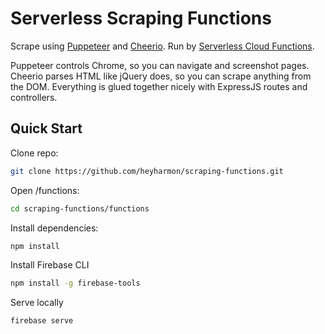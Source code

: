 # Serverless Scraping Functions
Scrape using [Puppeteer](https://github.com/puppeteer/puppeteer) and [Cheerio](https://github.com/cheeriojs/cheerio). Run by [Serverless Cloud Functions](https://firebase.google.com/docs/functions).

Puppeteer controls Chrome, so you can navigate and screenshot pages. Cheerio parses HTML like jQuery does, so you can scrape anything from the DOM. Everything is glued together nicely with ExpressJS routes and controllers.

## Quick Start

Clone repo:
```bash
git clone https://github.com/heyharmon/scraping-functions.git
```

Open /functions:
```bash
cd scraping-functions/functions
```

Install dependencies:
```bash
npm install
```

Install Firebase CLI
```bash
npm install -g firebase-tools
```

Serve locally
```bash
firebase serve
```
